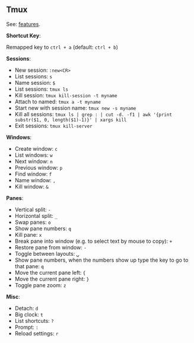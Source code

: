 ## Tmux

See: [features](https://github.com/gpakosz/.tmux?tab=readme-ov-file#features).

**Shortcut Key**:

Remapped key to `ctrl + a`  (default: `ctrl + b`)

**Sessions**:

- New session: `:new<CR>`
- List sessions: `s`
- Name session: `$`
- List sessions: `tmux ls`
- Kill session: `tmux kill-session -t myname`
- Attach to named: `tmux a -t myname`
- Start new with session name: `tmux new -s myname`
- Kill all sessions: `tmux ls | grep : | cut -d. -f1 | awk '{print substr($1, 0, length($1)-1)}' | xargs kill`
- Exit sessions: `tmux kill-server`

**Windows**:

- Create window: `c`
- List windows: `w`
- Next window: `n`
- Previous window: `p`
- Find window: `f`
- Name window: `,`
- Kill window: `&`

**Panes**:

- Vertical split: `-`
- Horizontal split: `_`
- Swap panes: `o`
- Show pane numbers: `q`
- Kill pane: `x`
- Break pane into window (e.g. to select text by mouse to copy): `+`
- Restore pane from window: `-`
- Toggle between layouts: `⍽`
- Show pane numbers, when the numbers show up type the key to go to that pane: `q`
- Move the current pane left: `{`
- Move the current pane right: `}`
- Toggle pane zoom: `z`

**Misc**:

- Detach: `d`
- Big clock: `t`
- List shortcuts: `?`
- Prompt: `:`
- Reload settings: `r`
